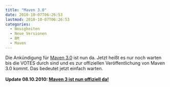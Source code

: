```yaml
---
title: "Maven 3.0"
date: 2010-10-07T06:26:53
lastmod: 2010-10-07T06:26:53
categories:
  - Neuigkeiten
  - Neue Versionen
  - BM
  - Maven
---
```

Die Ankündigung für <a href="http://maven.40175.n5.nabble.com/VOTE-Release-Apache-Maven-3-0-td3173276.html#a3173276">Maven 3.0</a> ist nun da. Jetzt heißt es nur noch warten bis die VOTES durch sind und es zur offiziellen Veröffentlichung von Maven 3.0 kommt. Das bedeutet jetzt einfach warten.<br/>
<br/>
<b>Update 08.10.2010: <a href="http://maven.40175.n5.nabble.com/Apache-Maven-3-0-Released-td3204572.html#a3204572">Maven 3 ist nun offiziell da!</a></b>
